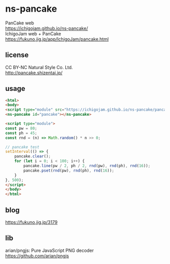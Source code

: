 # ns-pancake
PanCake web  
https://ichigojam.github.io/ns-pancake/  
IchigoJam web + PanCake  
https://fukuno.jig.jp/app/IchigoJam/pancake.html

## license
CC BY-NC Natural Style Co. Ltd.  
http://pancake.shizentai.jp/  

## usage
```HTML
<html>
<body>
<script type="module" src="https://ichigojam.github.io/ns-pancake/pancake.mjs"></script>
<ns-pancake id="pancake"></ns-pancake>

<script type="module">
const pw = 80;
const ph = 45;
const rnd = (n) => Math.random() * n >> 0;

// pancake test
setInterval(() => {
	pancake.clear();
	for (let i = 0; i < 100; i++) {
		pancake.line(pw / 2, ph / 2, rnd(pw), rnd(ph), rnd(16));
		pancake.pset(rnd(pw), rnd(ph), rnd(16));
	}
}, 500);
</script>
</body>
</html>
```

## blog
https://fukuno.jig.jp/3179  

## lib
arian/pngjs: Pure JavaScript PNG decoder  
https://github.com/arian/pngjs  

